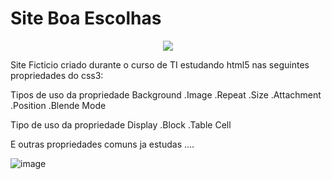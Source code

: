 # Site Boa Escolhas
<p align="center">
<img src="http://img.shields.io/static/v1?label=STATUS&message=%20CONCLUIDO&color=GREEN&style=for-the-badge"/>
</p>

Site Ficticio criado durante o curso de TI estudando html5 nas seguintes propriedades do css3:

Tipos de uso da propriedade Background
.Image
.Repeat
.Size
.Attachment
.Position
.Blende Mode

Tipo de uso da propriedade Display
.Block
.Table Cell

E outras propriedades comuns ja estudas ....


![image](https://user-images.githubusercontent.com/97040972/154801078-25df6671-5869-426d-bd03-23ebf42c4817.png)

